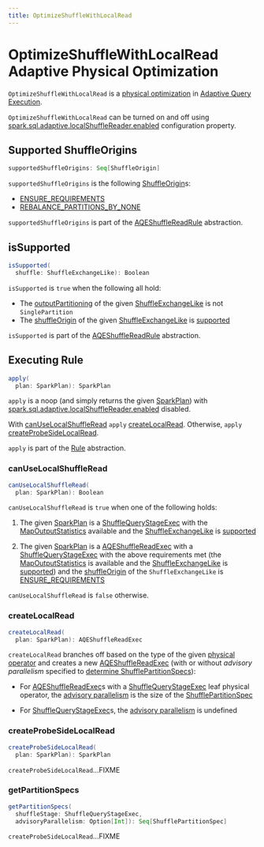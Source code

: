```yaml
---
title: OptimizeShuffleWithLocalRead
---
```


# OptimizeShuffleWithLocalRead Adaptive Physical Optimization

`OptimizeShuffleWithLocalRead` is a [physical optimization](AQEShuffleReadRule.md) in [Adaptive Query Execution](../adaptive-query-execution/index.md).

`OptimizeShuffleWithLocalRead` can be turned on and off using [spark.sql.adaptive.localShuffleReader.enabled](../configuration-properties.md#spark.sql.adaptive.localShuffleReader.enabled) configuration property.

## <span id="supportedShuffleOrigins"> Supported ShuffleOrigins

```scala
supportedShuffleOrigins: Seq[ShuffleOrigin]
```

`supportedShuffleOrigins` is the following [ShuffleOrigin](../physical-operators/ShuffleOrigin.md)s:

* [ENSURE_REQUIREMENTS](../physical-operators/ShuffleOrigin.md#ENSURE_REQUIREMENTS)
* [REBALANCE_PARTITIONS_BY_NONE](../physical-operators/ShuffleOrigin.md#REBALANCE_PARTITIONS_BY_NONE)

`supportedShuffleOrigins` is part of the [AQEShuffleReadRule](AQEShuffleReadRule.md#supportedShuffleOrigins) abstraction.

## <span id="isSupported"> isSupported

```scala
isSupported(
  shuffle: ShuffleExchangeLike): Boolean
```

`isSupported` is `true` when the following all hold:

* The [outputPartitioning](../physical-operators/SparkPlan.md#outputPartitioning) of the given [ShuffleExchangeLike](../physical-operators/ShuffleExchangeLike.md) is not `SinglePartition`
* The [shuffleOrigin](../physical-operators/ShuffleExchangeLike.md#shuffleOrigin) of the given [ShuffleExchangeLike](../physical-operators/ShuffleExchangeLike.md) is [supported](#supportedShuffleOrigins)

`isSupported` is part of the [AQEShuffleReadRule](AQEShuffleReadRule.md#isSupported) abstraction.

## <span id="apply"> Executing Rule

```scala
apply(
  plan: SparkPlan): SparkPlan
```

`apply` is a noop (and simply returns the given [SparkPlan](../physical-operators/SparkPlan.md)) with [spark.sql.adaptive.localShuffleReader.enabled](../configuration-properties.md#spark.sql.adaptive.localShuffleReader.enabled) disabled.

With [canUseLocalShuffleRead](#canUseLocalShuffleRead) `apply` [createLocalRead](#createLocalRead). Otherwise, `apply` [createProbeSideLocalRead](#createProbeSideLocalRead).

`apply` is part of the [Rule](../catalyst/Rule.md#apply) abstraction.

### <span id="canUseLocalShuffleRead"> canUseLocalShuffleRead

```scala
canUseLocalShuffleRead(
  plan: SparkPlan): Boolean
```

`canUseLocalShuffleRead` is `true` when one of the following holds:

1. The given [SparkPlan](../physical-operators/SparkPlan.md) is a [ShuffleQueryStageExec](../physical-operators/ShuffleQueryStageExec.md) with the [MapOutputStatistics](../physical-operators/ShuffleQueryStageExec.md#mapStats) available and the [ShuffleExchangeLike](../physical-operators/ShuffleQueryStageExec.md#shuffle) is [supported](#isSupported)

1. The given [SparkPlan](../physical-operators/SparkPlan.md) is a [AQEShuffleReadExec](../physical-operators/AQEShuffleReadExec.md) with a [ShuffleQueryStageExec](../physical-operators/ShuffleQueryStageExec.md) with the above requirements met (the [MapOutputStatistics](../physical-operators/ShuffleQueryStageExec.md#mapStats) is available and the [ShuffleExchangeLike](../physical-operators/ShuffleQueryStageExec.md#shuffle) is [supported](#isSupported)) and the [shuffleOrigin](../physical-operators/ShuffleExchangeLike.md#shuffleOrigin) of the `ShuffleExchangeLike` is [ENSURE_REQUIREMENTS](../physical-operators/ShuffleOrigin.md#ENSURE_REQUIREMENTS)

`canUseLocalShuffleRead` is `false` otherwise.

### <span id="createLocalRead"> createLocalRead

```scala
createLocalRead(
  plan: SparkPlan): AQEShuffleReadExec
```

`createLocalRead` branches off based on the type of the given [physical operator](../physical-operators/SparkPlan.md) and creates a new [AQEShuffleReadExec](../physical-operators/AQEShuffleReadExec.md) (with or without _advisory parallelism_ specified to [determine ShufflePartitionSpecs](#getPartitionSpecs)):

* For [AQEShuffleReadExec](../physical-operators/AQEShuffleReadExec.md)s with a [ShuffleQueryStageExec](../physical-operators/ShuffleQueryStageExec.md) leaf physical operator, the [advisory parallelism](#getPartitionSpecs) is the size of the [ShufflePartitionSpec](../physical-operators/AQEShuffleReadExec.md#partitionSpecs)

* For [ShuffleQueryStageExec](../physical-operators/ShuffleQueryStageExec.md)s, the [advisory parallelism](#getPartitionSpecs) is undefined

### <span id="createProbeSideLocalRead"> createProbeSideLocalRead

```scala
createProbeSideLocalRead(
  plan: SparkPlan): SparkPlan
```

`createProbeSideLocalRead`...FIXME

### <span id="getPartitionSpecs"> getPartitionSpecs

```scala
getPartitionSpecs(
  shuffleStage: ShuffleQueryStageExec,
  advisoryParallelism: Option[Int]): Seq[ShufflePartitionSpec]
```

`createProbeSideLocalRead`...FIXME
